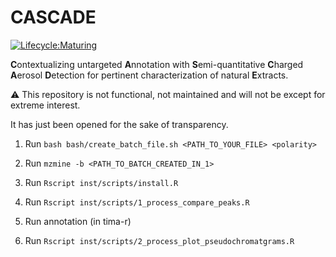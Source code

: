 # CASCADE

<!-- badges: start -->
[![Lifecycle:Maturing](https://img.shields.io/badge/Lifecycle-Maturing-007EC6)](https://lifecycle.r-lib.org/articles/stages.html#maturing)
<!-- badges: end -->

**C**ontextualizing untargeted **A**nnotation with **S**emi-quantitative **C**harged **A**erosol **D**etection for pertinent characterization of natural **E**xtracts.

:warning: This repository is not functional, not maintained and will not be except for extreme interest.
 
It has just been opened for the sake of transparency.

1. Run `bash bash/create_batch_file.sh <PATH_TO_YOUR_FILE> <polarity>`

2. Run `mzmine -b <PATH_TO_BATCH_CREATED_IN_1>`

3. Run `Rscript inst/scripts/install.R`

4. Run `Rscript inst/scripts/1_process_compare_peaks.R`

5. Run annotation (in tima-r)

6. Run `Rscript inst/scripts/2_process_plot_pseudochromatgrams.R`
